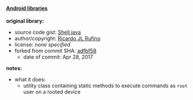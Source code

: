 #### [Android libraries](https://github.com/warren-bank/Android-libraries/tree/ricardojlrufino/Shell)

__original library:__

* source code gist: [Shell.java](https://gist.github.com/ricardojlrufino/61dbc1e9a8120862791e71287b17fef8)
* author/copyright: [Ricardo JL Rufino](https://github.com/ricardojlrufino)
* license: _none specified_
* forked from commit SHA: [adfbf58](https://gist.github.com/ricardojlrufino/61dbc1e9a8120862791e71287b17fef8/raw/adfbf58830886eceb79fb7dd93747f7c07e542b2/Shell.java)
  * date of commit: Apr 28, 2017

__notes:__

* what it does:
  * utility class containing static methods to execute commands as `root` user on a rooted device
